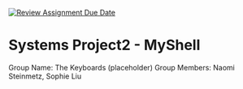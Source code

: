 [![Review Assignment Due Date](https://classroom.github.com/assets/deadline-readme-button-22041afd0340ce965d47ae6ef1cefeee28c7c493a6346c4f15d667ab976d596c.svg)](https://classroom.github.com/a/Tfg6waJb)
# Systems Project2 - MyShell

Group Name: The Keyboards (placeholder)
Group Members: Naomi Steinmetz, Sophie Liu
